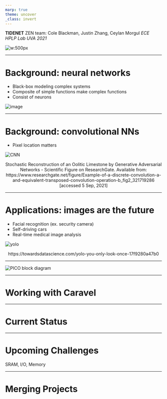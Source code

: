 ```yaml
---
marp: true
theme: uncover
_class: invert
---
```


**TIDENET**
ZEN team: Cole Blackman, Justin Zhang, Ceylan Morgul
*ECE HPLP Lab UVA 2021*

![w:500px](https://user-images.githubusercontent.com/20258533/127727938-ccdee7c5-3582-4c0c-a487-ed6c02af17ac.png)

---

# Background: neural networks
- Black-box modeling complex systems
- Composite of simple functions make complex functions
- Consist of neurons

![image](https://user-images.githubusercontent.com/76919968/132143410-a7c06388-49a1-4331-aafd-f5dbdfab08c5.png)

---

# Background: convolutional NNs
- Pixel location matters

![CNN](https://user-images.githubusercontent.com/76919968/132143480-6ea2af5e-8f0c-40e3-8271-009d65dcbf4f.jpg)
<figcaption align = "center">Stochastic Reconstruction of an Oolitic Limestone by Generative Adversarial Networks - Scientific Figure on ResearchGate. Available from: https://www.researchgate.net/figure/Example-of-a-discrete-convolution-a-and-equivalent-transposed-convolution-operation-b_fig2_321719286 [accessed 5 Sep, 2021]</figcaption>

---

# Applications: images are the future
- Facial recognition (ex. security camera)
- Self-driving cars
- Real-time medical image analysis

![yolo](https://user-images.githubusercontent.com/76919968/132144205-42cd1954-6038-482e-81fc-13b7d5edf219.png)
<figcaption align = "center">https://towardsdatascience.com/yolo-you-only-look-once-17f9280a47b0</figcaption>

---

![PICO block diagram](https://user-images.githubusercontent.com/76919968/132144140-786caaf0-c8ea-4e30-964c-65ccac410de3.png)

---

# Working with Caravel

---

# Current Status

---

# Upcoming Challenges

SRAM, I/O, Memory

---
 
# Merging Projects
 
 


